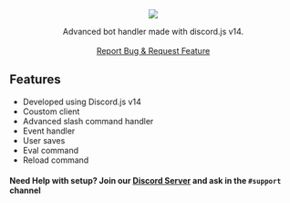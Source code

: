 <center><img src="https://capsule-render.vercel.app/api?type=waving&color=gradient&height=200&section=header&text=v14-Bot-Handler&fontSize=60&fontAlignY=35&animation=twinkling&fontColor=gradient" /></center>

  <p align="center">Advanced bot handler made with discord.js v14.
    <br />
    <br />
    <a href="https://github.com/jasonmidul/v14-Bot-Handler/issues">Report Bug & Request Feature</a>
  </p>
</p>

## Features

- Developed using Discord.js v14
- Coustom client
- Advanced slash command handler
- Event handler
- User saves
- Eval command
- Reload command

#### **Need Help with setup?** Join our [Discord Server](https://discord.gg/PZQT6c7gJn) and ask in the `#support` channel
